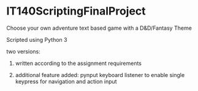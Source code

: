 # IT140ScriptingFinalProject

Choose your own adventure text based game with a D&D/Fantasy Theme

Scripted using Python 3

two versions:

1. written according to the assignment requirements

2. additional feature added: pynput keyboard listener to enable single keypress for navigation and action input